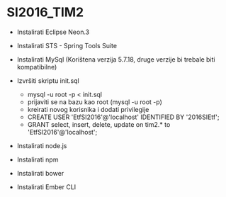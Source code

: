 # SI2016_TIM2





* Instalirati Eclipse Neon.3

* Instalirati STS - Spring Tools Suite
    
*   Instalirati MySql (Korištena verzija 5.7.18, druge verzije bi trebale biti kompatibilne)

*   Izvršiti skriptu init.sql
    * mysql -u root -p < init.sql
    * prijaviti se na bazu kao root (mysql -u root -p)
    * kreirati novog korisnika i dodati privilegije
    * CREATE USER 'EtfSI2016'@'localhost' IDENTIFIED BY '2016SIEtf';
    * GRANT select, insert, delete, update on tim2.* to 'EtfSI2016'@'localhost';
    
* Instalirati node.js

* Instalirati npm

* Instalirati bower

* Instalirati Ember CLI
